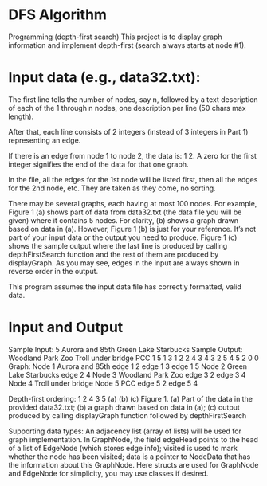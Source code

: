 # DFS Algorithm
Programming (depth-first search) This project is to display graph information and implement depth-first (search always starts at node #1).

# Input data (e.g., data32.txt): 
The first line tells the number of nodes, say n, followed by a text description of each of the 1 through n nodes, one description per line (50 chars max length).

After that, each line consists of 2 integers (instead of 3 integers in Part 1) representing an edge. 

If there is an edge from node 1 to node 2, the data is: 1 2. A zero for the first integer signifies the end of the data for that one graph. 

In the file, all the edges for the 1st node will be listed first, then all the edges for the 2nd node, etc. They are taken as they come, no sorting. 

There may be several graphs, each having at most 100 nodes. 
For example, Figure 1 (a) shows part of data from data32.txt (the data file you will be given) where it contains 5 nodes. 
For clarity, (b) shows a graph drawn based on data in (a). However, Figure 1 (b) is just for your reference. It’s not part of your input data or the output you need to produce. 
Figure 1 (c) shows the sample output where the last line is produced by calling depthFirstSearch function and the rest of them are produced by displayGraph. As you may see, edges in the input are always shown in reverse order in the output.

This program assumes the input data file has correctly formatted, valid data.

# Input and Output
Sample Input: 5 Aurora and 85th Green Lake Starbucks
Sample Output: Woodland Park Zoo Troll under bridge PCC 1 5 1 3 1 2 2 4 3 4 3 2 5 4 5 2 0 0 Graph: Node 1 Aurora and 85th edge 1 2 edge 1 3 edge 1 5 Node 2 Green Lake Starbucks edge 2 4 Node 3 Woodland Park Zoo edge 3 2 edge 3 4 Node 4 Troll under bridge Node 5 PCC edge 5 2 edge 5 4

Depth-first ordering: 1 2 4 3 5 (a) (b) (c) Figure 1. (a) Part of the data in the provided data32.txt; (b) a graph drawn based on data in (a); (c) output produced by calling displayGraph function followed by depthFirstSearch

Supporting data types: An adjacency list (array of lists) will be used for graph implementation. In GraphNode, the field edgeHead points to the head of a list of EdgeNode (which stores edge info); visited is used to mark whether the node has been visited; data is a pointer to NodeData that has the information about this GraphNode. 
Here structs are used for GraphNode and EdgeNode for simplicity, you may use classes if desired.
